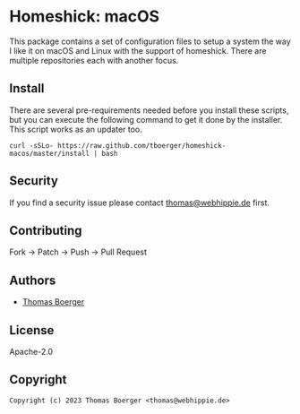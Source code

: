 # Homeshick: macOS

This package contains a set of configuration files to setup a system the
way I like it on macOS and Linux with the support of homeshick. There are
multiple repositories each with another focus.

## Install

There are several pre-requirements needed before you install these scripts,
but you can execute the following command to get it done by the installer.
This script works as an updater too.

```console
curl -sSLo- https://raw.github.com/tboerger/homeshick-macos/master/install | bash
```

## Security

If you find a security issue please contact
[thomas@webhippie.de](mailto:thomas@webhippie.de) first.

## Contributing

Fork -> Patch -> Push -> Pull Request

## Authors

-   [Thomas Boerger](https://github.com/tboerger)

## License

Apache-2.0

## Copyright

```console
Copyright (c) 2023 Thomas Boerger <thomas@webhippie.de>
```
